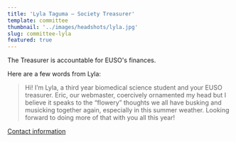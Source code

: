 ```yaml
---
title: 'Lyla Taguma – Society Treasurer'
template: committee
thumbnail: '../images/headshots/lyla.jpg'
slug: committee-lyla
featured: true
---
```


The Treasurer is accountable for EUSO's finances.

Here are a few words from Lyla:

> Hi! I’m Lyla, a third year biomedical science student and your EUSO treasurer. Eric, our webmaster, coercively ornamented my head but I believe it speaks to the “flowery” thoughts we all have busking and musicking together again, especially in this summer weather. Looking forward to doing more of that with you all this year!

[Contact information](/contact/)